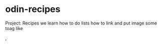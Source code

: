 # odin-recipes
Project: Recipes
we learn how to do lists
how to link  and put image
some toag like <P>,<strong>
